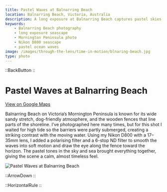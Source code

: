 ```yaml
---
title: Pastel Waves at Balnarring Beach
location: Balnarring Beach, Victoria, Australia
description: A long exposure at Balnarring Beach captures pastel skies, wooden fences, and flowing waves — a perfect blend of timing, filters, and patience.
keywords:
    - Balnarring Beach photography
    - long exposure seascape
    - Mornington Peninsula photo
    - Nikon D800 seascape
    - pastel ocean waves
image: /images/through-the-lens/time-in-motion/blnaring-beach.jpg
type: photo
---
```


::BackButton
::

# Pastel Waves at Balnarring Beach

<a href="https://maps.app.goo.gl/nCf545nxAc5ohSbr5" target="_blank" rel="noopener noreferrer">View on Google Maps</a>

Balnarring Beach on Victoria’s Mornington Peninsula is known for its wide sandy stretch, dog-friendly atmosphere, and the wooden fences that line parts of the shoreline. I’ve photographed here many times, but for this shot I waited for high tide so the barriers were partly submerged, creating a striking contrast with the moving water. Using my Nikon D800 with a 17–35mm lens, I added a polarising filter and a 6-stop ND filter to smooth the waves into soft motion and draw the eye along the fence toward the horizon. The pastel tones in the sky and sea brought everything together, giving the scene a calm, almost timeless feel.

![Pastel Waves at Balnarring Beach](/images/through-the-lens/time-in-motion/blnaring-beach.jpg)

<div class="mb-8"></div>

::ArrowDown
::

<div class="mb-8"></div>

::HorizontalRule
::
